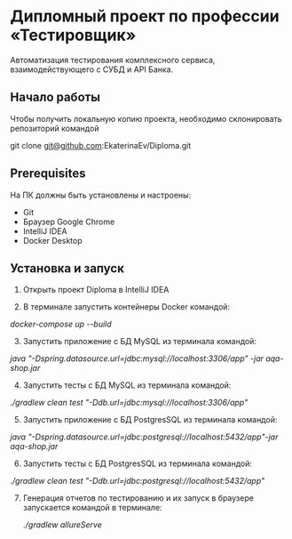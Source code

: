 # Дипломный проект по профессии «Тестировщик»

Автоматизация тестирования комплексного сервиса, взаимодействующего с СУБД и API Банка.

## Начало работы

Чтобы получить локальную копию проекта, необходимо склонировать репозиторий командой 

git clone git@github.com:EkaterinaEv/Diploma.git


## Prerequisites

На ПК должны быть установлены и настроены:

- Git
- Браузер Google Chrome
- IntelliJ IDEA
- Docker Desktop

## Установка и запуск

1. Открыть проект Diploma в IntelliJ IDEA

2. В терминале запустить контейнеры Docker командой:
   
*docker-compose up --build*

3. Запустить приложение с БД MySQL из терминала командой:

*java "-Dspring.datasource.url=jdbc:mysql://localhost:3306/app" -jar aqa-shop.jar*

4. Запустить тесты с БД MySQL из терминала командой:
   
*./gradlew clean test "-Ddb.url=jdbc:mysql://localhost:3306/app"*

5. Запустить приложение с БД PostgresSQL из терминала командой:
   
*java "-Dspring.datasource.url=jdbc:postgresql://localhost:5432/app"-jar aqa-shop.jar*

6. Запустить тесты с БД PostgresSQL из терминала командой:
    
*./gradlew clean test "-Ddb.url=jdbc:postgresql://localhost:5432/app"*

7. Генерация отчетов по тестированию и их запуск в браузере запускается командой в терминале:

   *./gradlew allureServe*
